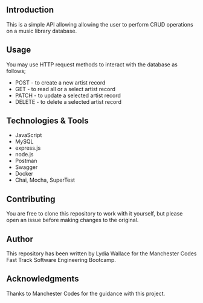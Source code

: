 
## Introduction

This is a simple API allowing allowing the user to perform CRUD operations on a music library database.



## Usage

You may use HTTP request methods to interact with the database as follows;
- POST - to create a new artist record
- GET - to read all or a select artist record
- PATCH - to update a selected artist record
- DELETE - to delete a selected artist record


## Technologies & Tools

- JavaScript
- MySQL
- express.js
- node.js
- Postman
- Swagger
- Docker
- Chai, Mocha, SuperTest


## Contributing

You are free to clone this repository to work with it yourself, but please open an issue before making changes to the original.


## Author

This repository has been written by Lydia Wallace for the Manchester Codes Fast Track Software Engineering Bootcamp.


## Acknowledgments

Thanks to Manchester Codes for the guidance with this project.
